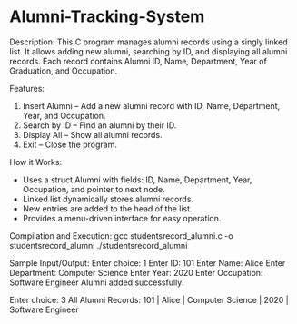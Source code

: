 # Alumni-Tracking-System
Description:
This C program manages alumni records using a singly linked list. It allows adding new alumni, searching by ID, and displaying all alumni records. Each record contains Alumni ID, Name, Department, Year of Graduation, and Occupation.

Features:
1. Insert Alumni – Add a new alumni record with ID, Name, Department, Year, and Occupation.
2. Search by ID – Find an alumni by their ID.
3. Display All – Show all alumni records.
4. Exit – Close the program.

How it Works:
- Uses a struct Alumni with fields: ID, Name, Department, Year, Occupation, and pointer to next node.
- Linked list dynamically stores alumni records.
- New entries are added to the head of the list.
- Provides a menu-driven interface for easy operation.

Compilation and Execution:
gcc studentsrecord_alumni.c -o studentsrecord_alumni
./studentsrecord_alumni

Sample Input/Output:
Enter choice: 1
Enter ID: 101
Enter Name: Alice
Enter Department: Computer Science
Enter Year: 2020
Enter Occupation: Software Engineer
Alumni added successfully!

Enter choice: 3
All Alumni Records:
101 | Alice | Computer Science | 2020 | Software Engineer
